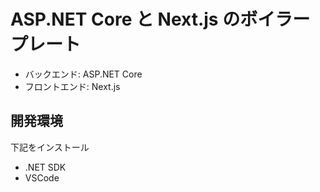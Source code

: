 # ASP.NET Core と Next.js のボイラープレート

- バックエンド: ASP.NET Core
- フロントエンド: Next.js

## 開発環境

下記をインストール

- .NET SDK
- VSCode
